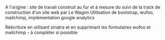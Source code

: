 A l'origine : site de travail construit au fur et à mesure du suivi de la track de construction d'un site web par Le Wagon 
Utilisation de bootstrap, wufoo, mailchimp, implémentation google analytics

Réécriture en utilisant sinatra et en supprimant les formulaires wufoo et mailchimp - à compléter si possible